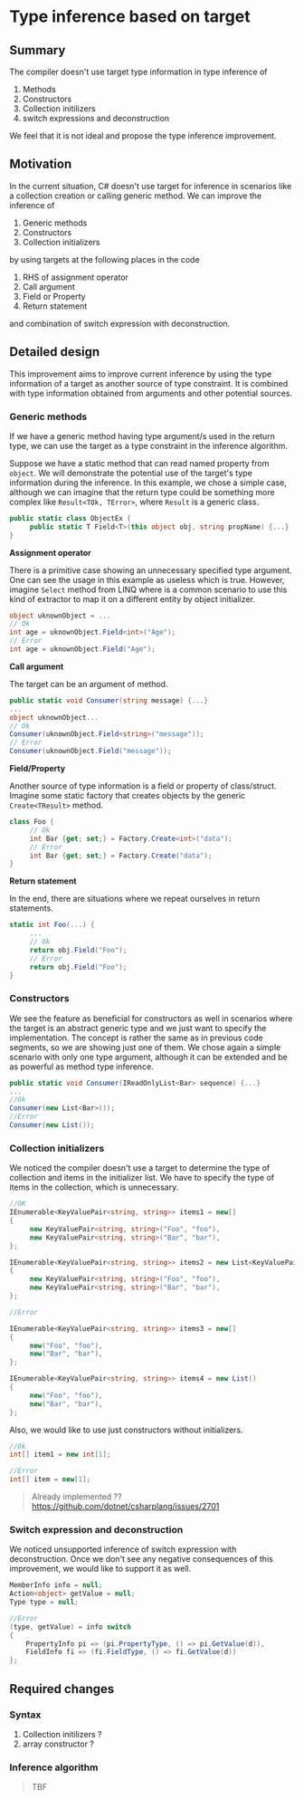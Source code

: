 # Type inference based on target

## Summary

The compiler doesn't use target type information in type inference of 
1. Methods
2. Constructors
3. Collection initilizers
4. switch expressions and deconstruction

We feel that it is not ideal and propose the type inference improvement.

## Motivation

In the current situation, C# doesn't  use target for inference in scenarios like a collection creation or calling generic method.
We can improve the inference of

1. Generic methods
2. Constructors
3. Collection initializers

by using targets at the following places in the code

1. RHS of assignment operator
2. Call argument
3. Field or Property
4. Return statement 

and combination of switch expression with deconstruction.

## Detailed design

This improvement aims to improve current inference by using the type information of a target as another source of type constraint. It is combined with type information obtained from arguments and other potential sources.

### Generic methods

If we have a generic method having type argument/s used in the return type, we can use the target as a type constraint in the inference algorithm. 

Suppose we have a static method that can read named property from `object`. 
We will demonstrate the potential use of the target's type information during the inference. 
In this example, we chose a simple case, although we can imagine that the return type could be something more complex like `Result<TOk, TError>`, where `Result` is a generic class.

```csharp
public static class ObjectEx {
     public static T Field<T>(this object obj, string propName) {...}
}
```

**Assignment operator**

There is a primitive case showing an unnecessary specified type argument. 
One can see the usage in this example as useless which is true.
However, imagine `Select` method from LINQ where is a common scenario to use this kind of extractor to map it on a different entity by object initializer.

```csharp
object uknownObject = ...
// Ok
int age = uknownObject.Field<int>("Age");
// Error
int age = uknownObject.Field("Age"); 
```

**Call argument**

The target can be an argument of method.

```csharp
public static void Consumer(string message) {...}
...
object uknownObject...
// Ok
Consumer(uknownObject.Field<string>("message"));
// Error
Consumer(uknownObject.Field("message"));
```

**Field/Property**

Another source of type information is a field or property of class/struct. Imagine some static factory that creates objects by the generic `Create<TResult>` method.

```csharp
class Foo {
     // Ok
     int Bar {get; set;} = Factory.Create<int>("data"); 
     // Error
     int Bar {get; set;} = Factory.Create("data"); 
}
```

**Return statement**

In the end, there are situations where we repeat ourselves in return statements.

```csharp
static int Foo(...) {
     ...
     // Ok
     return obj.Field("Foo");
     // Error
     return obj.Field("Foo");
}
```

### Constructors

We see the feature as beneficial for constructors as well in scenarios where the target is an abstract generic type and we just want to specify the implementation. 
The concept is rather the same as in previous code segments, so we are showing just one of them.
We chose again a simple scenario with only one type argument, although it can be extended and be as powerful as method type inference.

```csharp
public static void Consumer(IReadOnlyList<Bar> sequence) {...}
...
//Ok
Consumer(new List<Bar>());
//Error
Consumer(new List());
```

### Collection initializers

We noticed the compiler doesn't use a target to determine the type of collection and items in the initializer list.
We have to specify the type of items in the collection, which is unnecessary.

```csharp
//OK
IEnumerable<KeyValuePair<string, string>> items1 = new[]
{
     new KeyValuePair<string, string>("Foo", "foo"),
     new KeyValuePair<string, string>("Bar", "bar"),
};

IEnumerable<KeyValuePair<string, string>> items2 = new List<KeyValuePair<string, string>>()
{
     new KeyValuePair<string, string>("Foo", "foo"),
     new KeyValuePair<string, string>("Bar", "bar"),
};

//Error

IEnumerable<KeyValuePair<string, string>> items3 = new[]
{
     new("Foo", "foo"),
     new("Bar", "bar"),
};

IEnumerable<KeyValuePair<string, string>> items4 = new List()
{
     new("Foo", "foo"),
     new("Bar", "bar"),
};
```

Also, we would like to use just constructors without initializers.

```csharp
//Ok
int[] item1 = new int[1];

//Error
int[] item = new[1];
```

> Already implemented ?? https://github.com/dotnet/csharplang/issues/2701

### Switch expression and deconstruction

We noticed unsupported inference of switch expression with deconstruction.
Once we don't see any negative consequences of this improvement, we would like to support it as well.

```csharp
MemberInfo info = null;
Action<object> getValue = null;
Type type = null;

//Error
(type, getValue) = info switch
{
    PropertyInfo pi => (pi.PropertyType, () => pi.GetValue(d)),
    FieldInfo fi => (fi.FieldType, () => fi.GetValue(d))
};
```

## Required changes

### Syntax

1. Collection initilizers ?
2. array constructor ?

### Inference algorithm

>TBF





